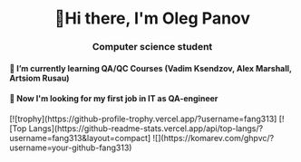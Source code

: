 <h1 align="center">👋Hi there, I'm Oleg Panov</h1>
<h3 align="center">Computer science student</h3>
<h4> 🌱 I’m currently learning QA/QC Courses (Vadim Ksendzov, Alex Marshall, Artsiom Rusau)</h4>
<h4> 👀 Now I'm looking for my first job in IT as QA-engineer</h4>
[![trophy](https://github-profile-trophy.vercel.app/?username=fang313]
[![Top Langs](https://github-readme-stats.vercel.app/api/top-langs/?username=fang313&layout=compact]
![](https://komarev.com/ghpvc/?username=your-github-fang313)

<!--
**fang313/fang313** is a ✨ _special_ ✨ repository because its `README.md` (this file) appears on your GitHub profile.

Here are some ideas to get you started:

- 🔭 I’m currently working on ...
- 🌱 I’m currently learning ...
- 👯 I’m looking to collaborate on ...
- 🤔 I’m looking for help with ...
- 💬 Ask me about ...
- 📫 How to reach me: ...
- 😄 Pronouns: ...
- ⚡ Fun fact: ...
- 💞️ I’m looking to collaborate on ...
- 📫 How to reach me ...
-->
